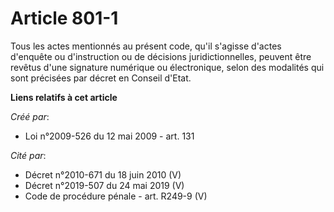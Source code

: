 # Article 801-1

Tous les actes mentionnés au présent code, qu'il s'agisse d'actes d'enquête ou d'instruction ou de décisions
juridictionnelles, peuvent être revêtus d'une signature numérique ou électronique, selon des modalités qui sont précisées par
décret en Conseil d'Etat.

**Liens relatifs à cet article**

_Créé par_:

  - Loi n°2009-526 du 12 mai 2009 - art. 131

_Cité par_:

  - Décret n°2010-671 du 18 juin 2010 (V)
  - Décret n°2019-507 du 24 mai 2019 (V)
  - Code de procédure pénale - art. R249-9 (V)
